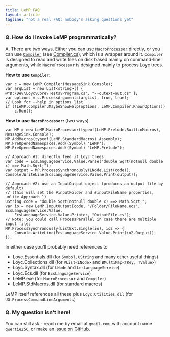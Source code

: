 ```yaml
---
title: LeMP FAQ
layout: article
tagline: "not a real FAQ: nobody's asking questions yet"
---
```


### Q. How do I invoke LeMP programmatically? ###

A. There are two ways. Either you can use  [`MacroProcessor`](https://github.com/qwertie/Loyc/blob/master/Main/LeMP/MacroProcessor.cs) directly, or you can use [`Compiler`](http://loyc.net/doc/code/classLeMP_1_1Compiler.html) (see [Compiler.cs](https://github.com/qwertie/Loyc/blob/master/Main/LeMP/Compiler.cs)), which is a wrapper around it. `Compiler` is designed to read and write files on disk based mainly on command-line arguments, while `MacroProcessor` is designed mainly to process Loyc trees.

**How to use `Compiler`:**

	var c = new LeMP.Compiler(MessageSink.Console);
	var argList = new List<string>() { @"D:\Dev\Loyc\Core\Tests\Program.cs", "--outext=out.cs" };
	var options = c.ProcessArguments(argList, true, true);
	// Look for --help in options list
	if (!LeMP.Compiler.MaybeShowHelp(options, LeMP.Compiler.KnownOptions))
		c.Run();

**How to use `MacroProcessor`:** (two ways)

	var MP = new LeMP.MacroProcessor(typeof(LeMP.Prelude.BuiltinMacros), MessageSink.Console);
	MP.AddMacros(typeof(LeMP.StandardMacros).Assembly);
	MP.PreOpenedNamespaces.Add((Symbol) "LeMP");
	MP.PreOpenedNamespaces.Add((Symbol) "LeMP.Prelude");
	
	// Approach #1: directly feed it Loyc trees
	var code = EcsLanguageService.Value.Parse("double Sqrt(notnull double x) ==> Math.Sqrt;");
	var output = MP.ProcessSynchronously(LNode.List(code));
	Console.WriteLine(EcsLanguageService.Value.Print(output));

	// Approach #2: use an InputOutput object (produces an output file by default)
	// (this will set the #inputFolder and #inputFileName properties, unlike Approach 1)
	UString code = "double Sqrt(notnull double x) ==> Math.Sqrt;";
	var io = new LeMP.InputOutput(code, "/Folder/FileName.ecs", EcsLanguageService.Value, 
		EcsLanguageService.Value.Printer, "OutputFile.cs");
	// Note: you could call ProcessParallel in case there are multiple input files
	MP.ProcessSynchronously(ListExt.Single(io), io2 => {
		Console.WriteLine(EcsLanguageService.Value.Print(io2.Output));
	});

In either case you'll probably need references to

- Loyc.Essentials.dll (for `Symbol`, `UString` and many other useful things)
- Loyc.Collections.dll (for `VList<LNode>` and `BMultiMap<TKey, TValue>`)
- Loyc.Syntax.dll (for `LNode` and `LesLanguageService`)
- Loyc.Ecs.dll (for `EcsLanguageService`)
- LeMP.exe (for `MacroProcessor` and `Compiler`)
- LeMP.StdMacros.dll (for standard macros)

LeMP itself references all these plus `Loyc.Utilities.dll` (for `UG.ProcessCommandLineArguments`)

### Q. My question isn't here!

You can still ask - reach me by email at `gmail.com`, with account name `qwertie256`, or make an [issue on GitHub](https://github.com/qwertie/Loyc/issues).
